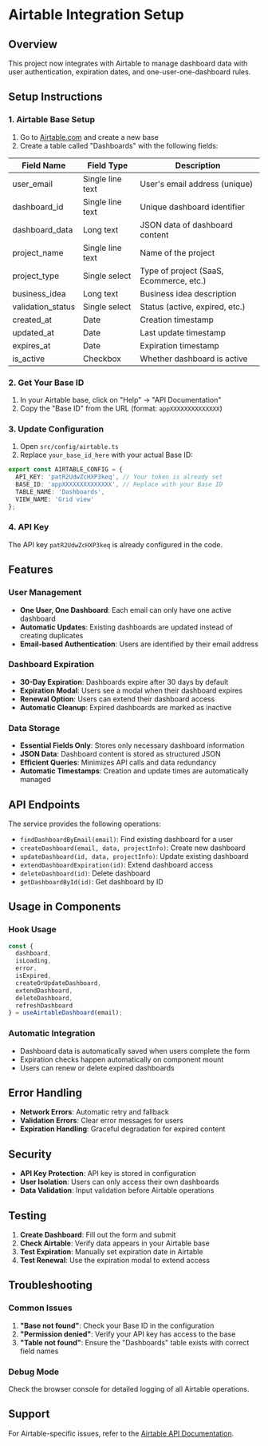 # Airtable Integration Setup

## Overview
This project now integrates with Airtable to manage dashboard data with user authentication, expiration dates, and one-user-one-dashboard rules.

## Setup Instructions

### 1. Airtable Base Setup
1. Go to [Airtable.com](https://airtable.com) and create a new base
2. Create a table called "Dashboards" with the following fields:

| Field Name | Field Type | Description |
|------------|------------|-------------|
| user_email | Single line text | User's email address (unique) |
| dashboard_id | Single line text | Unique dashboard identifier |
| dashboard_data | Long text | JSON data of dashboard content |
| project_name | Single line text | Name of the project |
| project_type | Single select | Type of project (SaaS, Ecommerce, etc.) |
| business_idea | Long text | Business idea description |
| validation_status | Single select | Status (active, expired, etc.) |
| created_at | Date | Creation timestamp |
| updated_at | Date | Last update timestamp |
| expires_at | Date | Expiration timestamp |
| is_active | Checkbox | Whether dashboard is active |

### 2. Get Your Base ID
1. In your Airtable base, click on "Help" → "API Documentation"
2. Copy the "Base ID" from the URL (format: `appXXXXXXXXXXXXXX`)

### 3. Update Configuration
1. Open `src/config/airtable.ts`
2. Replace `your_base_id_here` with your actual Base ID:

```typescript
export const AIRTABLE_CONFIG = {
  API_KEY: 'patR2UdwZcHXP3keq', // Your token is already set
  BASE_ID: 'appXXXXXXXXXXXXXX', // Replace with your Base ID
  TABLE_NAME: 'Dashboards',
  VIEW_NAME: 'Grid view'
};
```

### 4. API Key
The API key `patR2UdwZcHXP3keq` is already configured in the code.

## Features

### User Management
- **One User, One Dashboard**: Each email can only have one active dashboard
- **Automatic Updates**: Existing dashboards are updated instead of creating duplicates
- **Email-based Authentication**: Users are identified by their email address

### Dashboard Expiration
- **30-Day Expiration**: Dashboards expire after 30 days by default
- **Expiration Modal**: Users see a modal when their dashboard expires
- **Renewal Option**: Users can extend their dashboard access
- **Automatic Cleanup**: Expired dashboards are marked as inactive

### Data Storage
- **Essential Fields Only**: Stores only necessary dashboard information
- **JSON Data**: Dashboard content is stored as structured JSON
- **Efficient Queries**: Minimizes API calls and data redundancy
- **Automatic Timestamps**: Creation and update times are automatically managed

## API Endpoints

The service provides the following operations:

- `findDashboardByEmail(email)`: Find existing dashboard for a user
- `createDashboard(email, data, projectInfo)`: Create new dashboard
- `updateDashboard(id, data, projectInfo)`: Update existing dashboard
- `extendDashboardExpiration(id)`: Extend dashboard access
- `deleteDashboard(id)`: Delete dashboard
- `getDashboardById(id)`: Get dashboard by ID

## Usage in Components

### Hook Usage
```typescript
const {
  dashboard,
  isLoading,
  error,
  isExpired,
  createOrUpdateDashboard,
  extendDashboard,
  deleteDashboard,
  refreshDashboard
} = useAirtableDashboard(email);
```

### Automatic Integration
- Dashboard data is automatically saved when users complete the form
- Expiration checks happen automatically on component mount
- Users can renew or delete expired dashboards

## Error Handling

- **Network Errors**: Automatic retry and fallback
- **Validation Errors**: Clear error messages for users
- **Expiration Handling**: Graceful degradation for expired content

## Security

- **API Key Protection**: API key is stored in configuration
- **User Isolation**: Users can only access their own dashboards
- **Data Validation**: Input validation before Airtable operations

## Testing

1. **Create Dashboard**: Fill out the form and submit
2. **Check Airtable**: Verify data appears in your Airtable base
3. **Test Expiration**: Manually set expiration date in Airtable
4. **Test Renewal**: Use the expiration modal to extend access

## Troubleshooting

### Common Issues
1. **"Base not found"**: Check your Base ID in the configuration
2. **"Permission denied"**: Verify your API key has access to the base
3. **"Table not found"**: Ensure the "Dashboards" table exists with correct field names

### Debug Mode
Check the browser console for detailed logging of all Airtable operations.

## Support

For Airtable-specific issues, refer to the [Airtable API Documentation](https://airtable.com/developers/web/api/introduction).
